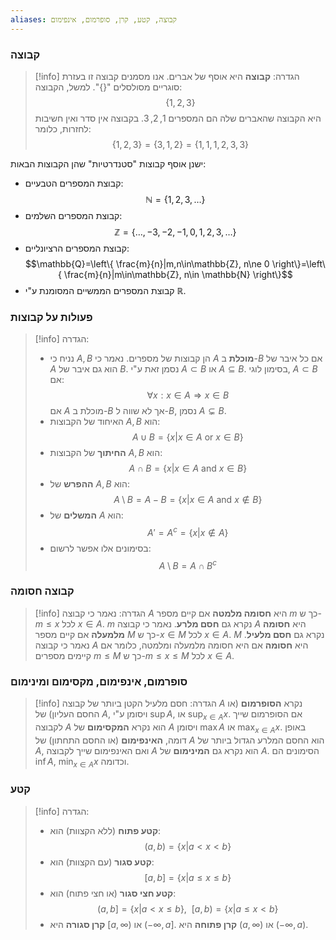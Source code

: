 ```yaml
---
aliases: קבוצה, קטע, קרן, סופרמום, אינפימום
---
```


### קבוצה
>[!info] הגדרה:
**קבוצה** היא אוסף של אברים. אנו מסמנים קבוצה זו בעזרת סוגריים מסולסלים "$\{\}$".
למשל, הקבוצה:
$$\{1,2,3\}$$
היא הקבוצה שהאברים שלה הם המספרים $1,2,3$. בקבוצה אין סדר ואין חשיבות לחזרות, כלומר:
$$\{1,2,3\}=\{3,1,2\}=\{1,1,1,2,3,3\}$$

ישנן אוסף קבוצות "סטנדרטיות" שהן הקבוצות הבאות:
- קבוצת המספרים הטבעיים:
	$$\mathbb{N}=\{1,2,3,\dots\}$$
- קבוצת המספרים השלמים:
	$$\mathbb{Z}=\{\dots,-3,-2,-1,0,1,2,3,\dots\}$$
- קבוצת המספרים הרציונליים:
$$\mathbb{Q}=\left\{ \frac{m}{n}|m,n\in\mathbb{Z}, n\ne 0 \right\}=\left\{ \frac{m}{n}|m\in\mathbb{Z}, n\in \mathbb{N} \right\}$$
- קבוצת המספרים הממשיים המסומנת ע"י $\mathbb{R}$.

### פעולות על קבוצות
>[!info] הגדרה:
> - נניח כי $A,B$ הן קבוצות של מספרים. נאמר כי $A$ **מוכלת** ב-$B$ אם כל איבר של $A$ הוא גם איבר של $B$. נסמן זאת ע"י $A\subset B$ או $A\subseteq B$.
> 	בסימון לוגי, $A\subset B$ אם:
>  $$\forall x: x\in A \Rightarrow x \in B$$
> 	אם $A$ מוכלת ב-$B$ אך לא שווה ל-$B$, נסמן $A\subsetneq B$.
> - האיחוד של הקבוצות $A,B$ הוא:
> $$A\cup B=\{ x|x\in A \ \text{or} \ x\in B \}$$
> - **החיתוך** של הקבוצות $A,B$ הוא:
> $$A\cap B=\{ x|x\in A \ \text{and} \ x\in B \}$$
> - **ההפרש** של $A,B$ הוא:
> $$A\setminus B=A-B=\{ x|x\in A \ \text{and} \ x\notin B \}$$
> - **המשלים** של $A$ הוא:
> $$A'=A^c=\{ x|x\notin A \}$$
> - בסימונים אלו אפשר לרשום:
> $$A\setminus B=A\cap B^c$$

### קבוצה חסומה
>[!info] הגדרה:
נאמר כי קבוצה $A$ היא **חסומה מלמטה** אם קיים מספר $m$ כך ש-$m\leq x$ לכל $x\in A$. $m$ נקרא גם **חסם מלרע**.
נאמר כי קבוצה $A$ היא **חסומה מלמעלה** אם קיים מספר $M$ כך ש-$x\in M$ לכל $x\in A$. $M$ נקרא גם **חסם מלעיל**.
נאמר כי קבוצה $A$ היא **חסומה** אם היא חסומה מלמעלה ומלמטה, כלומר אם קיימים מספרים $m\leq M$ כך ש-$m\leq x\leq M$ לכל $x\in A$.

### סופרמום, אינפימום, מקסימום ומינימום
>[!info] הגדרה:
חסם מלעיל הקטן ביותר של קבוצה $A$ נקרא **הסופרמום** (או החסם העליון) של $A$, ויסומן ע"י $\sup A$, או $\sup_{x \in A}x$. אם הסופרמום שייך לקבוצה $A$ הוא נקרא **המקסימום** של $A$ ויסומן $\max A$ או $\max_{x \in A}x$.
באופן דומה, **האינפימום** (או החסם התחתון) של $A$ הוא החסם המלרע הגדול ביותר של $A$, ואם האינפימום שייך לקבוצה $A$ הוא נקרא גם **המינימום** של $A$. הסימונים הם $\inf A$, $\min_{x \in A}x$ וכדומה.

### קטע
>[!info] הגדרה:
> - **קטע פתוח** (ללא הקצוות) הוא:
> $$(a,b)=\{ x| a<x<b \}$$
> - **קטע סגור** (עם הקצוות) הוא:
> 	$$[a,b]=\{ x|a \le x\le b \}$$
> - **קטע חצי סגור** (או חצי פתוח) הוא:
> $$(a,b]=\{ x|a<x\le b \}, \ \ [a,b)=\{ x|a\le x<b \}$$
> - **קרן סגורה** היא $[a,\infty)$ או $(-\infty, a]$. **קרן פתוחה** היא $(a,\infty)$ או $(-\infty, a)$.